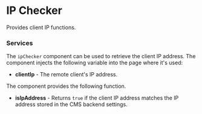 # IP Checker
Provides client IP functions.

### Services
The `ipChecker` component can be used to retrieve the client IP address.
The component injects the following variable into the page where it's used:
- **clientIp** - The remote client's IP address.

The component provides the following function.
- **isIpAddress** - Returns `true` if the client IP address matches the IP address stored in the CMS backend settings.

